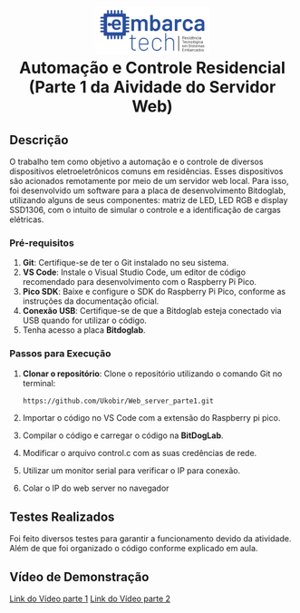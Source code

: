 ﻿# 

<h1 align="center">
  <br>
    <img width="200px" src="https://github.com/Ukobir/Web_server_parte1/blob/main/imagens/logo.png">
  <br>
  Automação e Controle Residencial (Parte 1 da Aividade do Servidor Web)
  <br>
</h1>

## Descrição

O trabalho tem como objetivo a automação e o controle de diversos dispositivos
eletroeletrônicos comuns em residências. Esses dispositivos são acionados remotamente por
meio de um servidor web local. Para isso, foi desenvolvido um software para a placa de
desenvolvimento Bitdoglab, utilizando alguns de seus componentes: matriz de LED, LED
RGB e display SSD1306, com o intuito de simular o controle e a identificação de cargas
elétricas.


### Pré-requisitos

1. **Git**: Certifique-se de ter o Git instalado no seu sistema. 
2. **VS Code**: Instale o Visual Studio Code, um editor de código recomendado para desenvolvimento com o Raspberry Pi Pico.
3. **Pico SDK**: Baixe e configure o SDK do Raspberry Pi Pico, conforme as instruções da documentação oficial.
4. **Conexão USB**: Certifique-se de que a Bitdoglab esteja conectado via USB quando for utilizar o código.
5. Tenha acesso a placa **Bitdoglab**.

### Passos para Execução

1. **Clonar o repositório**: Clone o repositório utilizando o comando Git no terminal:
   
   ```bash
   https://github.com/Ukobir/Web_server_parte1.git
   ```
2. Importar o código no VS Code com a extensão do Raspberry pi pico.
3. Compilar o código e carregar o código na **BitDogLab**.
4. Modificar o arquivo control.c com as suas credências de rede.
5. Utilizar um monitor serial para verificar o IP para conexão.
6. Colar o IP do web server no navegador

## Testes Realizados
Foi feito diversos testes para garantir a funcionamento devido da atividade. Além de que foi organizado o código conforme explicado em aula.

## Vídeo de Demonstração
[Link do Vídeo parte 1](https://drive.google.com/file/d/1XScBQsdPJ9HumzFTiWUak5iezua-FC__/view?usp=sharing)
[Link do Vídeo parte 2](https://drive.google.com/file/d/1AmQN1cEBktV8oz5VEPoZgLSLOkJTN8tt/view?usp=sharing)



